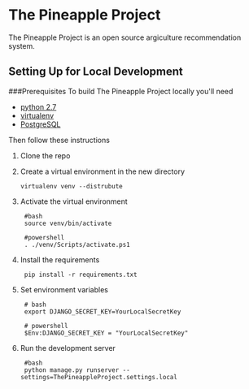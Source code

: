 The Pineapple Project
======================
The Pineapple Project is an open source argiculture recommendation system.

Setting Up for Local Development
--------------------------------
###Prerequisites
To build The Pineapple Project locally you'll need

- [python 2.7](https://pypi.python.org/pypi/virtualenv)
- [virtualenv](https://pypi.python.org/pypi/virtualenv)
- [PostgreSQL](http://www.postgresql.org/download/)

Then follow these instructions

1. Clone the repo
1. Create a virtual environment in the new directory

       virtualenv venv --distrubute   
1. Activate the virtual environment
        
        #bash
        source venv/bin/activate
        
        #powershell
        . ./venv/Scripts/activate.ps1
1. Install the requirements

        pip install -r requirements.txt
1. Set environment variables
        
        # bash
        export DJANGO_SECRET_KEY=YourLocalSecretKey
        
        # powershell
        $Env:DJANGO_SECRET_KEY = "YourLocalSecretKey"
1. Run the development server

        #bash
        python manage.py runserver --settings=ThePineappleProject.settings.local
